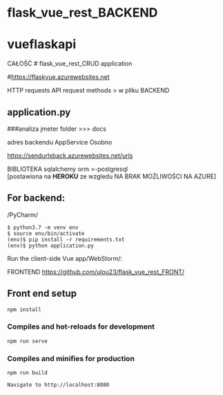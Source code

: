 # flask_vue_rest_BACKEND

# vueflaskapi     

CAŁOŚĆ # flask_vue_rest_CRUD application


#https://flaskvue.azurewebsites.net

HTTP requests  API request methods > w pliku BACKEND  
## application.py

###analiza jmeter folder >>> docs

adres backendu AppService Osobno

https://sendurlsback.azurewebsites.net/urls

BIBLIOTEKA sqlalchemy orm >-postgresql  
[postawiona na **HEROKU** ze wzgledu  NA BRAK MOŻLIWOŚCI NA AZURE]

## For backend: 

/PyCharm/
```
$ python3.7 -m venv env
$ source env/bin/activate
(env)$ pip install -r requirements.txt
(env)$ python application.py
```

Run the client-side Vue app/WebStorm/:

FRONTEND https://github.com/ulou23/flask_vue_rest_FRONT/

## Front end setup
```
npm install
```

### Compiles and hot-reloads for development
```
npm run serve
```

### Compiles and minifies for production
```
npm run build
```

````
Navigate to http://localhost:8080
